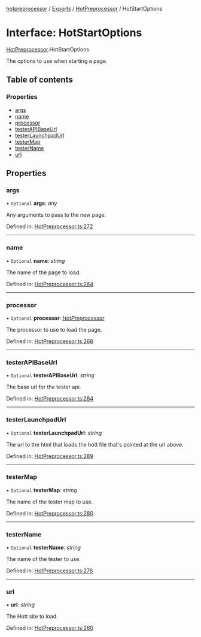 [hotpreprocessor](../README.md) / [Exports](../modules.md) / [HotPreprocessor](../modules/hotpreprocessor.md) / HotStartOptions

# Interface: HotStartOptions

[HotPreprocessor](../modules/hotpreprocessor.md).HotStartOptions

The options to use when starting a page.

## Table of contents

### Properties

- [args](hotpreprocessor.hotstartoptions.md#args)
- [name](hotpreprocessor.hotstartoptions.md#name)
- [processor](hotpreprocessor.hotstartoptions.md#processor)
- [testerAPIBaseUrl](hotpreprocessor.hotstartoptions.md#testerapibaseurl)
- [testerLaunchpadUrl](hotpreprocessor.hotstartoptions.md#testerlaunchpadurl)
- [testerMap](hotpreprocessor.hotstartoptions.md#testermap)
- [testerName](hotpreprocessor.hotstartoptions.md#testername)
- [url](hotpreprocessor.hotstartoptions.md#url)

## Properties

### args

• `Optional` **args**: *any*

Any arguments to pass to the new page.

Defined in: [HotPreprocessor.ts:272](https://github.com/OurFreeLight/HotPreprocessor/blob/3f45061/src/HotPreprocessor.ts#L272)

___

### name

• `Optional` **name**: *string*

The name of the page to load.

Defined in: [HotPreprocessor.ts:264](https://github.com/OurFreeLight/HotPreprocessor/blob/3f45061/src/HotPreprocessor.ts#L264)

___

### processor

• `Optional` **processor**: [*HotPreprocessor*](../classes/hotpreprocessor.hotpreprocessor-1.md)

The processor to use to load the page.

Defined in: [HotPreprocessor.ts:268](https://github.com/OurFreeLight/HotPreprocessor/blob/3f45061/src/HotPreprocessor.ts#L268)

___

### testerAPIBaseUrl

• `Optional` **testerAPIBaseUrl**: *string*

The base url for the tester api.

Defined in: [HotPreprocessor.ts:284](https://github.com/OurFreeLight/HotPreprocessor/blob/3f45061/src/HotPreprocessor.ts#L284)

___

### testerLaunchpadUrl

• `Optional` **testerLaunchpadUrl**: *string*

The url to the html that loads the hott file that's
pointed at the url above.

Defined in: [HotPreprocessor.ts:289](https://github.com/OurFreeLight/HotPreprocessor/blob/3f45061/src/HotPreprocessor.ts#L289)

___

### testerMap

• `Optional` **testerMap**: *string*

The name of the tester map to use.

Defined in: [HotPreprocessor.ts:280](https://github.com/OurFreeLight/HotPreprocessor/blob/3f45061/src/HotPreprocessor.ts#L280)

___

### testerName

• `Optional` **testerName**: *string*

The name of the tester to use.

Defined in: [HotPreprocessor.ts:276](https://github.com/OurFreeLight/HotPreprocessor/blob/3f45061/src/HotPreprocessor.ts#L276)

___

### url

• **url**: *string*

The Hott site to load.

Defined in: [HotPreprocessor.ts:260](https://github.com/OurFreeLight/HotPreprocessor/blob/3f45061/src/HotPreprocessor.ts#L260)
